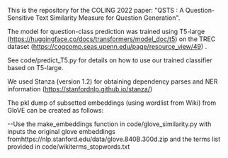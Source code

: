 This is the repository for the COLING 2022 paper: "QSTS : A Question-Sensitive Text Similarity Measure
for Question Generation".

The model for question-class prediction was trained using T5-large (https://huggingface.co/docs/transformers/model_doc/t5)
on the TREC dataset (https://cogcomp.seas.upenn.edu/page/resource_view/49) .

See code/predict_T5.py for details on how to use our trained classifier based on T5-large.

We used Stanza (version 1.2) for obtaining dependency parses and NER information (https://stanfordnlp.github.io/stanza/)


The pkl dump of subsetted embeddings (using wordlist from Wiki) from GloVE can be created as follows:

--Use the make_embeddings function in  code/glove_similarity.py
with inputs the  original glove embeddings fromhttps://nlp.stanford.edu/data/glove.840B.300d.zip
and the terms list provided in code/wikiterms_stopwords.txt






